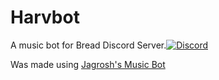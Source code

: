 # Harvbot 
A music bot for Bread Discord Server.[![Discord](https://discordapp.com/api/guilds/524047249408393216/widget.png)](https://discord.gg/BF3ua9q)



Was made using [Jagrosh's Music Bot](https://github.com/jagrosh/MusicBot)


